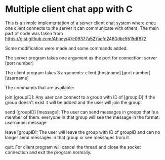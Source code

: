 # Multiple client chat app with C
This is a simple implementation of a server client chat system where once one client connects to the server it can communicate with others.
The main part of code was taken from https://gist.github.com/Abhey/47e09377a527acfc2480dbc5515df872

Some modification were made and some commands added.

The server program takes one argument as the port for connection:
server [port number]


The client program takes 3 arguments:
client [hostname] [port number] [username]

The commands that are available:

join [groupID]:
Any user can connect to a group with ID of [groupID] if the group doesn't exist it will be added and the user will join the group.

send [groupID] [message]:
The user can send messages in groups that is a member of them. everyone in that group will see the message in the format:
username: message

leave [groupID]:
The user will leave the group with ID of groupID and can no longer send messages in that group or see messages from it.

quit:
For client program will cancel the thread and close the socket connection and exit the program normally.
